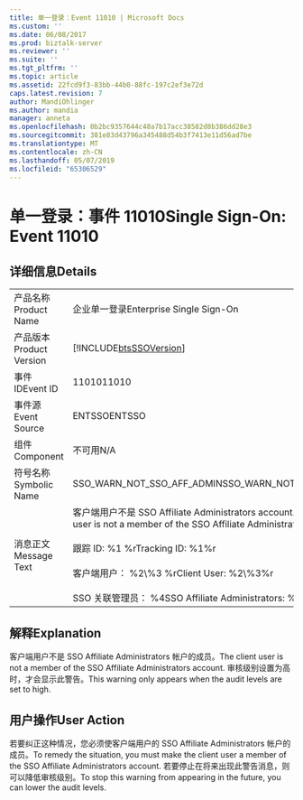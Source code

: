 ```yaml
---
title: 单一登录：Event 11010 | Microsoft Docs
ms.custom: ''
ms.date: 06/08/2017
ms.prod: biztalk-server
ms.reviewer: ''
ms.suite: ''
ms.tgt_pltfrm: ''
ms.topic: article
ms.assetid: 22fcd9f3-83bb-44b0-88fc-197c2ef3e72d
caps.latest.revision: 7
author: MandiOhlinger
ms.author: mandia
manager: anneta
ms.openlocfilehash: 0b2bc9357644c48a7b17acc38582d8b386dd28e3
ms.sourcegitcommit: 381e83d43796a345488d54b3f7413e11d56ad7be
ms.translationtype: MT
ms.contentlocale: zh-CN
ms.lasthandoff: 05/07/2019
ms.locfileid: "65306529"
---
```

# <a name="single-sign-on-event-11010"></a><span data-ttu-id="0e6b6-102">单一登录：事件 11010</span><span class="sxs-lookup"><span data-stu-id="0e6b6-102">Single Sign-On: Event 11010</span></span>
## <a name="details"></a><span data-ttu-id="0e6b6-103">详细信息</span><span class="sxs-lookup"><span data-stu-id="0e6b6-103">Details</span></span>  
  
|                 |                                                                                                                                                                                         |
|-----------------|-----------------------------------------------------------------------------------------------------------------------------------------------------------------------------------------|
|  <span data-ttu-id="0e6b6-104">产品名称</span><span class="sxs-lookup"><span data-stu-id="0e6b6-104">Product Name</span></span>   |                                                                                <span data-ttu-id="0e6b6-105">企业单一登录</span><span class="sxs-lookup"><span data-stu-id="0e6b6-105">Enterprise Single Sign-On</span></span>                                                                                |
| <span data-ttu-id="0e6b6-106">产品版本</span><span class="sxs-lookup"><span data-stu-id="0e6b6-106">Product Version</span></span> |                                                               [!INCLUDE[btsSSOVersion](../includes/btsssoversion-md.md)]                                                                |
|    <span data-ttu-id="0e6b6-107">事件 ID</span><span class="sxs-lookup"><span data-stu-id="0e6b6-107">Event ID</span></span>     |                                                                                          <span data-ttu-id="0e6b6-108">11010</span><span class="sxs-lookup"><span data-stu-id="0e6b6-108">11010</span></span>                                                                                          |
|  <span data-ttu-id="0e6b6-109">事件源</span><span class="sxs-lookup"><span data-stu-id="0e6b6-109">Event Source</span></span>   |                                                                                         <span data-ttu-id="0e6b6-110">ENTSSO</span><span class="sxs-lookup"><span data-stu-id="0e6b6-110">ENTSSO</span></span>                                                                                          |
|    <span data-ttu-id="0e6b6-111">组件</span><span class="sxs-lookup"><span data-stu-id="0e6b6-111">Component</span></span>    |                                                                                           <span data-ttu-id="0e6b6-112">不可用</span><span class="sxs-lookup"><span data-stu-id="0e6b6-112">N/A</span></span>                                                                                           |
|  <span data-ttu-id="0e6b6-113">符号名称</span><span class="sxs-lookup"><span data-stu-id="0e6b6-113">Symbolic Name</span></span>  |                                                                               <span data-ttu-id="0e6b6-114">SSO_WARN_NOT_SSO_AFF_ADMIN</span><span class="sxs-lookup"><span data-stu-id="0e6b6-114">SSO_WARN_NOT_SSO_AFF_ADMIN</span></span>                                                                                |
|  <span data-ttu-id="0e6b6-115">消息正文</span><span class="sxs-lookup"><span data-stu-id="0e6b6-115">Message Text</span></span>   | <span data-ttu-id="0e6b6-116">客户端用户不是 SSO Affiliate Administrators account.%r 的成员</span><span class="sxs-lookup"><span data-stu-id="0e6b6-116">Client user is not a member of the SSO Affiliate Administrators account.%r</span></span><br /><br /> <span data-ttu-id="0e6b6-117">跟踪 ID: %1 %r</span><span class="sxs-lookup"><span data-stu-id="0e6b6-117">Tracking ID: %1%r</span></span><br /><br /> <span data-ttu-id="0e6b6-118">客户端用户： %2\\%3 %r</span><span class="sxs-lookup"><span data-stu-id="0e6b6-118">Client User: %2\\%3%r</span></span><br /><br /> <span data-ttu-id="0e6b6-119">SSO 关联管理员： %4</span><span class="sxs-lookup"><span data-stu-id="0e6b6-119">SSO Affiliate Administrators: %4</span></span> |
  
## <a name="explanation"></a><span data-ttu-id="0e6b6-120">解释</span><span class="sxs-lookup"><span data-stu-id="0e6b6-120">Explanation</span></span>  
 <span data-ttu-id="0e6b6-121">客户端用户不是 SSO Affiliate Administrators 帐户的成员。</span><span class="sxs-lookup"><span data-stu-id="0e6b6-121">The client user is not a member of the SSO Affiliate Administrators account.</span></span> <span data-ttu-id="0e6b6-122">审核级别设置为高时，才会显示此警告。</span><span class="sxs-lookup"><span data-stu-id="0e6b6-122">This warning only appears when the audit levels are set to high.</span></span>  
  
## <a name="user-action"></a><span data-ttu-id="0e6b6-123">用户操作</span><span class="sxs-lookup"><span data-stu-id="0e6b6-123">User Action</span></span>  
 <span data-ttu-id="0e6b6-124">若要纠正这种情况，您必须使客户端用户的 SSO Affiliate Administrators 帐户的成员。</span><span class="sxs-lookup"><span data-stu-id="0e6b6-124">To remedy the situation, you must make the client user a member of the SSO Affiliate Administrators account.</span></span> <span data-ttu-id="0e6b6-125">若要停止在将来出现此警告消息，则可以降低审核级别。</span><span class="sxs-lookup"><span data-stu-id="0e6b6-125">To stop this warning from appearing in the future, you can lower the audit levels.</span></span>